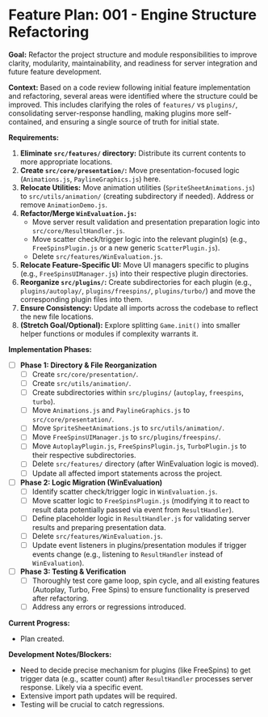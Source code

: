 # Feature Plan: 001 - Engine Structure Refactoring

**Goal:** Refactor the project structure and module responsibilities to improve clarity, modularity, maintainability, and readiness for server integration and future feature development.

**Context:** Based on a code review following initial feature implementation and refactoring, several areas were identified where the structure could be improved. This includes clarifying the roles of `features/` vs `plugins/`, consolidating server-response handling, making plugins more self-contained, and ensuring a single source of truth for initial state.

**Requirements:**

1.  **Eliminate `src/features/` directory:** Distribute its current contents to more appropriate locations.
2.  **Create `src/core/presentation/`:** Move presentation-focused logic (`Animations.js`, `PaylineGraphics.js`) here.
3.  **Relocate Utilities:** Move animation utilities (`SpriteSheetAnimations.js`) to `src/utils/animation/` (creating subdirectory if needed). Address or remove `AnimationDemo.js`.
4.  **Refactor/Merge `WinEvaluation.js`:**
    *   Move server result validation and presentation preparation logic into `src/core/ResultHandler.js`.
    *   Move scatter check/trigger logic into the relevant plugin(s) (e.g., `FreeSpinsPlugin.js` or a new generic `ScatterPlugin.js`).
    *   Delete `src/features/WinEvaluation.js`.
5.  **Relocate Feature-Specific UI:** Move UI managers specific to plugins (e.g., `FreeSpinsUIManager.js`) into their respective plugin directories.
6.  **Reorganize `src/plugins/`:** Create subdirectories for each plugin (e.g., `plugins/autoplay/`, `plugins/freespins/`, `plugins/turbo/`) and move the corresponding plugin files into them.
7.  **Ensure Consistency:** Update all imports across the codebase to reflect the new file locations.
8.  **(Stretch Goal/Optional):** Explore splitting `Game.init()` into smaller helper functions or modules if complexity warrants it.

**Implementation Phases:**

*   [ ] **Phase 1: Directory & File Reorganization**
    *   [ ] Create `src/core/presentation/`.
    *   [ ] Create `src/utils/animation/`.
    *   [ ] Create subdirectories within `src/plugins/` (`autoplay`, `freespins`, `turbo`).
    *   [ ] Move `Animations.js` and `PaylineGraphics.js` to `src/core/presentation/`.
    *   [ ] Move `SpriteSheetAnimations.js` to `src/utils/animation/`.
    *   [ ] Move `FreeSpinsUIManager.js` to `src/plugins/freespins/`.
    *   [ ] Move `AutoplayPlugin.js`, `FreeSpinsPlugin.js`, `TurboPlugin.js` to their respective subdirectories.
    *   [ ] Delete `src/features/` directory (after WinEvaluation logic is moved).
    *   [ ] Update all affected import statements across the project.
*   [ ] **Phase 2: Logic Migration (WinEvaluation)**
    *   [ ] Identify scatter check/trigger logic in `WinEvaluation.js`.
    *   [ ] Move scatter logic to `FreeSpinsPlugin.js` (modifying it to react to result data potentially passed via event from `ResultHandler`).
    *   [ ] Define placeholder logic in `ResultHandler.js` for validating server results and preparing presentation data.
    *   [ ] Delete `src/features/WinEvaluation.js`.
    *   [ ] Update event listeners in plugins/presentation modules if trigger events change (e.g., listening to `ResultHandler` instead of `WinEvaluation`).
*   [ ] **Phase 3: Testing & Verification**
    *   [ ] Thoroughly test core game loop, spin cycle, and all existing features (Autoplay, Turbo, Free Spins) to ensure functionality is preserved after refactoring.
    *   [ ] Address any errors or regressions introduced.

**Current Progress:**

*   Plan created.

**Development Notes/Blockers:**

*   Need to decide precise mechanism for plugins (like FreeSpins) to get trigger data (e.g., scatter count) after `ResultHandler` processes server response. Likely via a specific event.
*   Extensive import path updates will be required.
*   Testing will be crucial to catch regressions.
